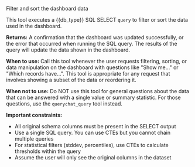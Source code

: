 Filter and sort the dashboard data

This tool executes a {{db_type}} SQL SELECT `query` to filter or sort the data used in the dashboard.

**Returns:** A confirmation that the dashboard was updated successfully, or the error that occurred when running the SQL query. The results of the query will update the data shown in the dashboard.

**When to use:** Call this tool whenever the user requests filtering, sorting, or data manipulation on the dashboard with questions like "Show me..." or "Which records have...". This tool is appropriate for any request that involves showing a subset of the data or reordering it.

**When not to use:** Do NOT use this tool for general questions about the data that can be answered with a single value or summary statistic. For those questions, use the `querychat_query` tool instead.

**Important constraints:**

- All original schema columns must be present in the SELECT output
- Use a single SQL query. You can use CTEs but you cannot chain multiple queries
- For statistical filters (stddev, percentiles), use CTEs to calculate thresholds within the query
- Assume the user will only see the original columns in the dataset

